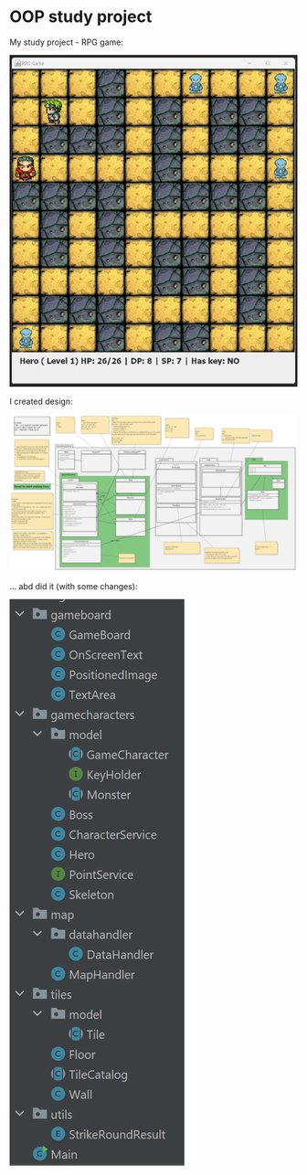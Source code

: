# OOP study project

My study project - RPG game:

![game picture](game.png)

I created design:

![design](design.png)

... abd did it (with some changes):

![classes](classes.png)
